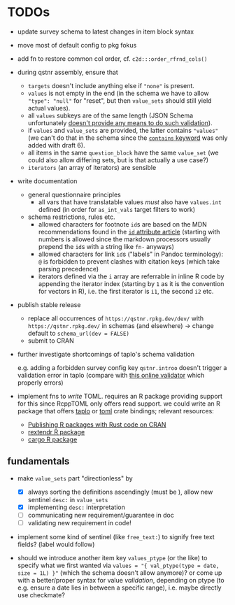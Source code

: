 # TODOs

-   update survey schema to latest changes in item block syntax

-   move most of default config to pkg fokus

-   add fn to restore common col order, cf. `c2d:::order_rfrnd_cols()`

-   during qstnr assembly, ensure that

    -   `targets` doesn't include anything else if `"none"` is present.
    -   `values` is not empty in the end (in the schema we have to allow `"type": "null"` for "reset", but then `value_sets` should still yield actual values).
    -   all `values` subkeys are of the same length (JSON Schema unfortunately [doesn't provide any means to do such
        validation](https://stackoverflow.com/questions/54973793/check-that-two-arrays-in-json-have-the-same-size)).
    -   if `values` and `value_sets` are provided, the latter contains `"values"` (we can't do that in the schema since the [`contains`
        keyword](https://json-schema.org/understanding-json-schema/reference/array.html?highlight=contains#contains) was only added with draft 6).
    -   all items in the same `question_block` have the same `value_set` (we could also allow differing sets, but is that actually a use case?)
    -   `iterators` (an array of iterators) are sensible

-   write documentation

    -   general questionnaire principles
        -   all vars that have translatable values *must* also have `values.int` defined (in order for `as_int_vals` target filters to work)
    -   schema restrictions, rules etc.
        -   allowed characters for footnote `id`s are based on the MDN recommendations found in the [`id` attribute
            article](https://developer.mozilla.org/en-US/docs/Web/HTML/Global_attributes/id) (starting with numbers is allowed since the markdown processors
            usually prepend the `id`s with a string like `fn-` anyways)
        -   allowed characters for link `id`s ("labels" in Pandoc terminology): `@` is forbidden to prevent clashes with citation keys (which take parsing
            precedence)
        -   iterators defined via the `i` array are referrable in inline R code by appending the iterator index (starting by `1` as it is the convention for
            vectors in R), i.e. the first iterator is `i1`, the second `i2` etc.

-   publish stable release

    -   replace all occurrences of `https://qstnr.rpkg.dev/dev/` with `https://qstnr.rpkg.dev/` in schemas (and elsewhere) -\> change default to
        `schema_url(dev = FALSE)`
    -   submit to CRAN

-   further investigate shortcomings of taplo's schema validation

    e.g. adding a forbidden survey config key `qstnr.introo` doesn't trigger a validation error in taplo (compare with [this online
    validator](https://www.jsonschemavalidator.net/) which properly errors)

-   implement fns to *write* TOML. requires an R package providing support for this since RcppTOML only offers read support. we could write an R package that
    offers [taplo](https://docs.rs/taplo/latest/taplo/) or [toml](https://docs.rs/toml/latest/toml/) crate bindings; relevant resources:

    -   [Publishing R packages with Rust code on CRAN](https://github.com/r-rust/faq)
    -   [rextendr R package](https://extendr.github.io/rextendr/)
    -   [cargo R package](https://github.com/dbdahl/cargo-framework)

## fundamentals

-   make `value_sets` part "directionless" by

    -   [x] always sorting the definitions ascendingly (must be ), allow new sentinel `desc:` in `value_sets`
    -   [x] implementing `desc:` interpretation
    -   [ ] communicating new requirement/guarantee in doc
    -   [ ] validating new requirement in code!

-   implement some kind of sentinel (like `free_text:`) to signify free text fields? (label would follow)

-   should we introduce another item key `values_ptype` (or the like) to specify what we first wanted via `values = "{ val_ptype(type = date, size = 1L) }"`
    (which the schema doesn't allow anymore)? or come up with a better/proper syntax for value *validation*, depending on ptype (to e.g. ensure a date lies in
    between a specific range), i.e. maybe directly use checkmate?
